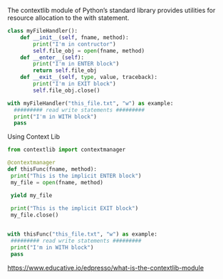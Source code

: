 The contextlib module of Python’s standard library provides utilities for resource allocation to the with statement.  

```python
class myFileHandler():
    def __init__(self, fname, method):
        print("I'm in contructor")
        self.file_obj = open(fname, method)
    def __enter__(self):
        print("I'm in ENTER block")
        return self.file_obj
    def __exit__(self, type, value, traceback):
        print("I'm in EXIT block")
        self.file_obj.close()

with myFileHandler("this_file.txt", "w") as example:
  ######### read write statements #########
  print("I'm in WITH block")
  pass
 ```
 
 Using Context Lib
 ```python
 from contextlib import contextmanager

@contextmanager
def thisFunc(fname, method):
  print("This is the implicit ENTER block")
  my_file = open(fname, method)

  yield my_file
  
  print("This is the implicit EXIT block")
  my_file.close()


with thisFunc("this_file.txt", "w") as example:
  ######### read write statements #########
  print("I'm in WITH block")
  pass
 ```
 
 https://www.educative.io/edpresso/what-is-the-contextlib-module  
 
 
